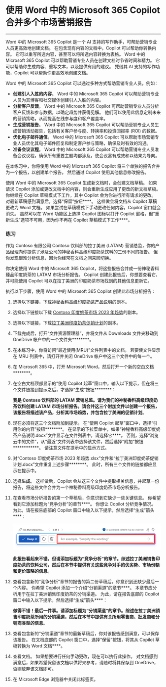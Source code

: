 # 使用 Word 中的 Microsoft 365 Copilot 合并多个市场营销报告
---
Word 中的 Microsoft 365 Copilot 是一个 AI 支持的写作助手，可帮助营销专业人员更高效地创建文档。 在包含现有内容的文档中，Copilot 可以帮助你转换内容。 它可以重写所选内容，甚至可以将所选内容转换为表格。 Word 中的 Microsoft 365 Copilot 可以帮助营销专业人员在创建文档时节省时间和精力。 它可以帮助你生成内容、重写文本，以及提供有用的建议。 凭借其 AI 支持的写作功能，Copilot 可以帮助你更高效地创建文档。

Word 中的 Microsoft 365 Copilot 可以通过多种方式帮助营销专业人员，例如：

 -  **创建引人入胜的内容**。 Word 中的 Microsoft 365 Copilot 可以帮助营销专业人员为其博客和社交媒体创建引人入胜的内容。
 -  **分析客户反馈**。 Word 中的 Microsoft 365 Copilot 可帮助营销专业人员分析客户反馈和参与数据，以确定趋势并获得见解。 他们可以使用此信息定制未来的营销策略，从而提高在线参与度和客户覆盖率。
 -  **生成营销报告**。 Word 中的 Microsoft 365 Copilot 可以帮助营销专业人员生成营销活动报告，包括有关客户参与度、转换率和投资回报率 (ROI) 的数据。
 -  **优化电子邮件通信**。 Word 中的 Microsoft 365 Copilot 可以帮助市场营销专业人员优化其电子邮件回复和制定客户参与策略，确保及时有效的沟通。
 -  **准备会议议程**。 Word 中的 Microsoft 365 Copilot 可以帮助营销专业人员准备会议议程，确保所有重要主题均都涉及，使会议富有成效和以结果为导向。

在本练习中，你将使用 Word 中的 Microsoft 365 Copilot 将三个单独的报告合并为一个报告，以创建单个报告。 然后通过 Copilot 使用其他信息修改报告。

使用 Word 中的 Microsoft 365 Copilot 生成新文档时，会创建文档草稿。 如果请求 Copilot 添加或更改文档中的内容，则会重新生成应用了更改的新文档草稿。 你继续在 Copilot 草稿模式下工作，其中 Copilot 会为你进行所有请求的更改。 对最新草稿感到满意后，选择“保留”按钮****。 这样做会将文档从 Copilot 草稿更改为 Word 文档。 如果尝试在草稿模式下手动更改任何内容，Copilot 窗口就会消失。 虽然可以在 Word 功能区上选择 Copilot 图标以打开 Copilot 窗格，但“重新生成”选项不可用，因为你不再在 Copilot 草稿模式下工作****。

### 练习

作为 Contoso 有限公司 Contoso 饮料部的拉丁美洲 (LATAM) 营销总监，你的产品经理向你提供了涉及公司的神秘香料高级印度奶茶饮料的三份不同的报告。 但你发现很难分析信息，因为你经常在文档之间来回切换。

你决定使用 Word 中的 Microsoft 365 Copilot，将这些报告合并成一份神秘香料臻品印度奶茶的 LATAM 市场分析报告。 Copilot 创建此报告后，你想要查看它，并可能使用 Copilot 可以在拉丁美洲的印度奶茶市场找到的其他信息更新它。

执行以下步骤，使用 Word 中的 Microsoft 365 Copilot 创建此市场分析报告：

1.  选择以下链接，下载[神秘香料高级印度奶茶产品说明](https://go.microsoft.com/fwlink/?linkid=2268929)的副本。
2.  选择以下链接以下载 [Contoso 印度奶茶市场 2023 年趋势](https://go.microsoft.com/fwlink/?linkid=2269122)的副本。
3.  选择以下链接，下载[拉丁美洲印度奶茶促销计划](https://go.microsoft.com/fwlink/?linkid=2269126)的副本。
4.  下载完成后，打开“文件资源管理器”，并将文件从 Downloads 文件夹移动到 OneDrive 帐户中的一个文件夹********。
5.  在本练习中，你将访问“最近使用(MRU)”文件列表中的文档。 若要使文件显示在 MRU 列表中，请打开并关闭 OneDrive 帐户中这三个文件中的每一个。
6.  在 Microsoft 365 中，打开 Microsoft Word，然后打开一个新的空白文档********。
7.  在空白文档顶部显示的“使用 Copilot 起草”窗口中，输入以下提示，但在将三个文件链接到提示之后，才选择“生成”按钮********：
    
    **我是 Contoso 饮料部的 LATAM 营销总监。请为我们的神秘香料高级印度奶茶饮料创建 LATAM 市场分析报告。请合并这三个附加文件以创建一个报告，该报告将描述该产品，分析其市场趋势，并包含拉丁美洲的促销计划**。
8.  现在必须将这三个文档附加到提示。 在“使用 Copilot 起草”窗口中，选择“引用你的内容”按钮********。 在显示的下拉菜单中，如果“神秘香料高级印度奶茶产品说明.docx”文件显示在文件列表中，请选择它****。 否则，选择“浏览云中的文件”，从“最近”文件列表中选择该文件，然后选择“附加”按钮************。 请注意文件在提示中的显示方式。
9.  对“Contoso 印度奶茶市场 2023 年趋势.xlsx”文件和“拉丁美洲印度奶茶促销计划.docx”文件重复上述步骤********。 此时，所有三个文件的链接都应显示在提示中。
10. 选择**生成**。 这样做后，Copilot 会从这三个文件中提取相关信息，并起草一份报告，将这些文件合并为一个神秘香料高级印度奶茶市场分析报告。
11. 在查看市场分析报告的第一个草稿后，你意识到它缺少一些关键信息。 你希望看到它添加标题为“竞争分析”的章节****。 你想让 Copilot 分析竞争情况。 为此，请在报告底部的 Copilot 窗口中输入以下提示，然后选择“生成”箭头****：
    
    ![屏幕截图显示 Word 文档底部显示的 Copilot 提示窗口。](../media/copilot-window-word-a5ec12f6.png)
    
    
    **此报告看起来不错。但请添加标题为“竞争分析”的章节。综述拉丁美洲销售印度奶茶的饮料公司，然后在本节中提供有关这些竞争对手的优劣势、市场份额和定价策略的信息**。
12. 查看包含新的“竞争分析”章节的报告的第二份草稿后，你意识到还缺少最后一个内容。 你希望 Copilot 添加一个介绍“分销渠道”的章节****。 本章节应分析用于在拉丁美洲销售印度奶茶的分销渠道。 为此，请在报告底部的 Copilot 窗口中输入以下提示，然后选择“生成”箭头****：
    
    **做得不错！最后一件事。请添加标题为“分销渠道”的章节。综述在拉丁美洲销售印度奶茶所用的分销渠道，然后在本节中提供有关所用零售商、批发商和分销商类型的信息**。
13. 查看包含新的“分销渠道”章节的最新草稿后，你对该报告感到满意，可以保存该报告。 在文档底部的 Copilot 窗口中，选择“保留”按钮，将其从 Copilot 草稿转换为 Word 文档****。
14. 查看文档。 如果想要进行任何手动更改，现在可以执行此操作。 对文档感到满意后，如果希望保留该文档以供将来参考，请随时将其保存到 OneDrive，否则放弃该文档即可。
15. 在 Microsoft Edge 浏览器中关闭此标签页。
